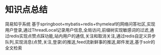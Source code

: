 # 知识点总结

简易知乎系统
基于springboot+mybatis+redis+thymeleaf的网络问答社区,实现用户登录,通过ThreadLocal记录用户信息,全局访问,前缀树实现敏感词的过滤,通过redis实现点赞点踩功能,站内用户的通信,关注和取消关注,通过redis自定义异步队列,实现消息(点赞,关注,登录)的推送,feed流新鲜事的推送,邮件发送,基于solr的全文检索